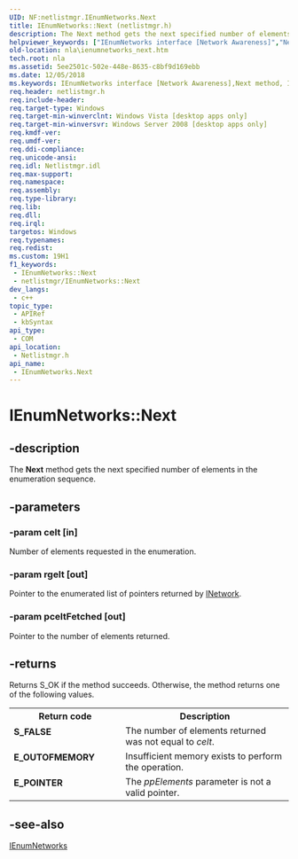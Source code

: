 ```yaml
---
UID: NF:netlistmgr.IEnumNetworks.Next
title: IEnumNetworks::Next (netlistmgr.h)
description: The Next method gets the next specified number of elements in the enumeration sequence.
helpviewer_keywords: ["IEnumNetworks interface [Network Awareness]","Next method","IEnumNetworks.Next","IEnumNetworks::Next","Next","Next method [Network Awareness]","Next method [Network Awareness]","IEnumNetworks interface","netlistmgr/IEnumNetworks::Next","nla.ienumnetworks_next"]
old-location: nla\ienumnetworks_next.htm
tech.root: nla
ms.assetid: 5ee2501c-502e-448e-8635-c8bf9d169ebb
ms.date: 12/05/2018
ms.keywords: IEnumNetworks interface [Network Awareness],Next method, IEnumNetworks.Next, IEnumNetworks::Next, Next, Next method [Network Awareness], Next method [Network Awareness],IEnumNetworks interface, netlistmgr/IEnumNetworks::Next, nla.ienumnetworks_next
req.header: netlistmgr.h
req.include-header: 
req.target-type: Windows
req.target-min-winverclnt: Windows Vista [desktop apps only]
req.target-min-winversvr: Windows Server 2008 [desktop apps only]
req.kmdf-ver: 
req.umdf-ver: 
req.ddi-compliance: 
req.unicode-ansi: 
req.idl: Netlistmgr.idl
req.max-support: 
req.namespace: 
req.assembly: 
req.type-library: 
req.lib: 
req.dll: 
req.irql: 
targetos: Windows
req.typenames: 
req.redist: 
ms.custom: 19H1
f1_keywords:
 - IEnumNetworks::Next
 - netlistmgr/IEnumNetworks::Next
dev_langs:
 - c++
topic_type:
 - APIRef
 - kbSyntax
api_type:
 - COM
api_location:
 - Netlistmgr.h
api_name:
 - IEnumNetworks.Next
---
```


# IEnumNetworks::Next


## -description

The <b>Next</b> method gets the next specified number of elements in the enumeration sequence.

## -parameters

### -param celt [in]

Number of elements requested in the enumeration.

### -param rgelt [out]

Pointer to the enumerated list of pointers returned by <a href="/windows/desktop/api/netlistmgr/nn-netlistmgr-inetwork">INetwork</a>.

### -param pceltFetched [out]

Pointer to the number of elements returned.

## -returns

Returns S_OK if the method succeeds. Otherwise, the method returns one of the following values.

<table>
<tr>
<th>Return code</th>
<th>Description</th>
</tr>
<tr>
<td width="40%">
<dl>
<dt><b>S_FALSE</b></dt>
</dl>
</td>
<td width="60%">
The number of elements returned was not equal to <i>celt</i>.

</td>
</tr>
<tr>
<td width="40%">
<dl>
<dt><b>E_OUTOFMEMORY</b></dt>
</dl>
</td>
<td width="60%">
Insufficient memory exists to perform the operation.

</td>
</tr>
<tr>
<td width="40%">
<dl>
<dt><b>E_POINTER</b></dt>
</dl>
</td>
<td width="60%">
The <i>ppElements</i> parameter is not a valid pointer.

</td>
</tr>
</table>

## -see-also

<a href="/windows/desktop/api/netlistmgr/nn-netlistmgr-ienumnetworks">IEnumNetworks</a>
